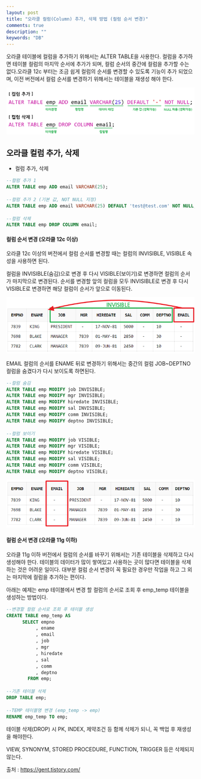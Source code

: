 ```yaml
---
layout: post
title: "오라클 컬럼(Column) 추가, 삭제 방법 (컬럼 순서 변경)"
comments: true
description: ""
keywords: "DB"
---
```


오라클 테이블에 컬럼을 추가하기 위해서는 ALTER TABLE을 사용한다. 컬럼을 추가하면 테이블 컬럼의 마지막 순서에 추가가 되며, 컬럼 순서의 중간에 컬럼을 추가할 수는 없다.오라클 12c 부터는 조금 쉽게 컬럼의 순서를 변경할 수 있도록 기능이 추가 되었으며, 이전 버전에서 컬럼 순서를 변경하기 위해서는 테이블을 재생성 해야 한다.

![5413215374682](/images/oracle/5413215374682.png)


## 오라클 컬럼 추가, 삭제
 

- 컬럼 추가, 삭제

```sql
--컬럼 추가 1
ALTER TABLE emp ADD email VARCHAR(25);

--컬럼 추가 2 (기본 값, NOT NULL 지정)
ALTER TABLE emp ADD email VARCHAR(25) DEFAULT 'test@test.com' NOT NULL;

--컬럼 삭제
ALTER TABLE emp DROP COLUMN email;
``` 

 

#### 컬럼 순서 변경 (오라클 12c 이상)

오라클 12c 이상의 버전에서 컬럼 순서를 변경할 때는 컬럼의 INVISIBLE, VISIBLE 속성을 사용하면 된다.

컬럼을 INVISIBLE(숨김)으로 변경 후 다시 VISIBLE(보이기)로 변경하면 컬럼의 순서가 마지막으로 변경된다. 순서를 변경할 앞의 컬럼을 모두 INVISIBLE로 변경 후 다시 VISIBLE로 변경하면 해당 컬럼이 순서가 앞으로 이동된다.

![15124236345](/images/oracle/15124236345.png)

EMAIL 컬럼의 순서를 ENAME 뒤로 변경하기 위해서는 중간의 컬럼 JOB~DEPTNO 컬럼을 숨겼다가 다시 보이도록 하면된다.

 
```sql
--컬럼 숨김
ALTER TABLE emp MODIFY job INVISIBLE;
ALTER TABLE emp MODIFY mgr INVISIBLE;
ALTER TABLE emp MODIFY hiredate INVISIBLE;
ALTER TABLE emp MODIFY sal INVISIBLE;
ALTER TABLE emp MODIFY comm INVISIBLE;
ALTER TABLE emp MODIFY deptno INVISIBLE;

--컬럼 보이기
ALTER TABLE emp MODIFY job VISIBLE;
ALTER TABLE emp MODIFY mgr VISIBLE;
ALTER TABLE emp MODIFY hiredate VISIBLE;
ALTER TABLE emp MODIFY sal VISIBLE;
ALTER TABLE emp MODIFY comm VISIBLE;
ALTER TABLE emp MODIFY deptno VISIBLE;
``` 

![572445](/images/oracle/572445.png)
 

#### 컬럼 순서 변경 (오라클 11g 이하)
오라클 11g 이하 버전에서 컬럼의 순서를 바꾸기 위해서는 기존 테이블을 삭제하고 다시 생성해야 한다. 테이블의 데이터가 많이 쌓여있고 사용하는 곳이 많다면 테이블을 삭제하는 것은 어려운 일이다. 대부분 컬럼 순서 변경이 꼭 필요한 경우만 작업을 하고 그 외는 마지막에 컬럼을 추가하는 편이다.

아래는 예제는 emp 테이블에서 변경 할 컬럼의 순서로 조회 후 emp_temp 테이블을 생성하는 방법이다.

```sql
--변경할 컬럼 순서로 조회 후 테이블 생성
CREATE TABLE emp_temp AS
      SELECT empno
           , ename
           , email
           , job
           , mgr
           , hiredate
           , sal
           , comm
           , deptno 
        FROM emp;

--기존 테이블 삭제
DROP TABLE emp;

--TEMP 테이블명 변경 (emp_temp -> emp)
RENAME emp_temp TO emp;  
```

테이블 삭제(DROP) 시 PK, INDEX, 제약조건 등 함께 삭제가 되니, 꼭 백업 후 재생성을 해야한다.

VIEW, SYNONYM, STORED PROCEDURE, FUNCTION, TRIGGER 등은 삭제되지 않는다.


출처 : https://gent.tistory.com/